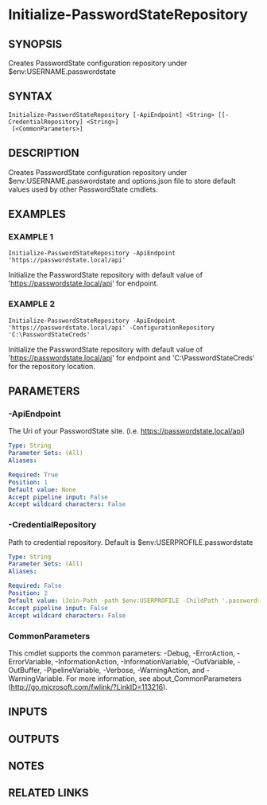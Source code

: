 ﻿---
external help file: PasswordState-help.xml
Module Name: PasswordState
online version:
schema: 2.0.0
---

# Initialize-PasswordStateRepository

## SYNOPSIS
Creates PasswordState configuration repository under $env:USERNAME\.passwordstate

## SYNTAX

```
Initialize-PasswordStateRepository [-ApiEndpoint] <String> [[-CredentialRepository] <String>]
 [<CommonParameters>]
```

## DESCRIPTION
Creates PasswordState configuration repository under $env:USERNAME\.passwordstate and options.json file to store default values used by other PasswordState cmdlets.

## EXAMPLES

### EXAMPLE 1
```
Initialize-PasswordStateRepository -ApiEndpoint 'https://passwordstate.local/api'
```

Initialize the PasswordState repository with default value of 'https://passwordstate.local/api' for endpoint.

### EXAMPLE 2
```
Initialize-PasswordStateRepository -ApiEndpoint 'https://passwordstate.local/api' -ConfigurationRepository 'C:\PasswordStateCreds'
```

Initialize the PasswordState repository with default value of 'https://passwordstate.local/api' for endpoint and 'C:\PasswordStateCreds'
for the repository location.

## PARAMETERS

### -ApiEndpoint
The Uri of your PasswordState site.
(i.e.
https://passwordstate.local/api)

```yaml
Type: String
Parameter Sets: (All)
Aliases:

Required: True
Position: 1
Default value: None
Accept pipeline input: False
Accept wildcard characters: False
```

### -CredentialRepository
Path to credential repository.
Default is $env:USERPROFILE\.passwordstate

```yaml
Type: String
Parameter Sets: (All)
Aliases:

Required: False
Position: 2
Default value: (Join-Path -path $env:USERPROFILE -ChildPath '.passwordstate' -Verbose:$false)
Accept pipeline input: False
Accept wildcard characters: False
```

### CommonParameters
This cmdlet supports the common parameters: -Debug, -ErrorAction, -ErrorVariable, -InformationAction, -InformationVariable, -OutVariable, -OutBuffer, -PipelineVariable, -Verbose, -WarningAction, and -WarningVariable. For more information, see about_CommonParameters (http://go.microsoft.com/fwlink/?LinkID=113216).

## INPUTS

## OUTPUTS

## NOTES

## RELATED LINKS

